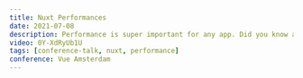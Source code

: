 ```yaml
---
title: Nuxt Performances
date: 2021-07-08
description: Performance is super important for any app. Did you know all the cool things Nuxt does for you out of the box, to make sure your app is as performant as possible? Let’s take a look at them and dive into some more performance enhancements for your Nuxt app.
video: 0Y-XdRyUb1U
tags: [conference-talk, nuxt, performance]
conference: Vue Amsterdam
---
```


